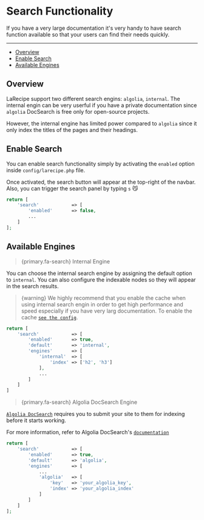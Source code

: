 # Search Functionality

If you have a very large documentation it's very handy to have search function available so that your users can find their needs quickly.

---

- [Overview](#overview)
- [Enable Search](#enable-search)
- [Available Engines](#available-engines)

<a name="overview"></a>
## Overview

LaRecipe support two different search engins: `algolia`, `internal`. The internal engin can be very userful if you have a private documentation since `algolia` DocSearch is free only for open-source projects. 

However, the internal engine has limited power compared to `algolia` since it only index the titles of the pages and their headings. 


<a name="enable-search"></a>
## Enable Search

You can enable search functionality simply by activating the `enabled` option inside `config/larecipe.php` file. 

Once activated, the search button will appear at the top-right of the navbar. Also, you can trigger the search panel by typing `s` 😼

```php
return [
    'search'            => [
        'enabled'       => false,
        ...
    ]
];
```

<a name="available-engines"></a>
## Available Engines

> {primary.fa-search} Internal Engine

You can choose the internal search engine by assigning the default option to `internal`. You can also configure the indexable nodes so they will appear in the search results.

> {warning} We highly recommend that you enable the cache when using internal search engin in order to get high performance and speed especially if you have very larg documentation. To enable the cache [`see the config`](/docs/{{version}}/configurations#cache).

```php
return [
    'search'            => [
        'enabled'       => true,
        'default'       => 'internal',
        'engines'       => [
            'internal'  => [
                'index' => ['h2', 'h3']
            ],
            ...
        ]
    ]
]
```

> {primary.fa-search} Algolia DocSearch Engine

[`Algolia DocSearch`](https://community.algolia.com/docsearch/) requires you to submit your site to them for indexing before it starts working.

For more information, refer to Algolia DocSearch's [`documentation`](https://community.algolia.com/docsearch/what-is-docsearch.html)

```php
return [
    'search'            => [
        'enabled'       => true,
        'default'       => 'algolia',
        'engines'       => [
            ...
            'algolia'   => [
                'key'   => 'your_algolia_key',
                'index' => 'your_algolia_index'
            ]
        ]
    ]
];
```

<larecipe-feedback></larecipe-feedback>